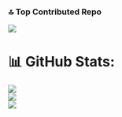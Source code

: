 ### 🔝 Top Contributed Repo
![](https://github-contributor-stats.vercel.app/api?username=houtan-rocky&limit=5&theme=dark_dimmed&combine_all_yearly_contributions=true)

# 📊 GitHub Stats:
![](https://github-readme-stats.vercel.app/api?username=houtan-rocky&theme=tokyonight&hide_border=false&include_all_commits=true&count_private=true)<br/>
![](https://github-readme-streak-stats.herokuapp.com/?user=houtan-rocky&theme=tokyonight&hide_border=false)<br/>
![](https://github-readme-stats.vercel.app/api/top-langs/?username=houtan-rocky&theme=tokyonight&hide_border=false&include_all_commits=true&count_private=true&layout=compact)
